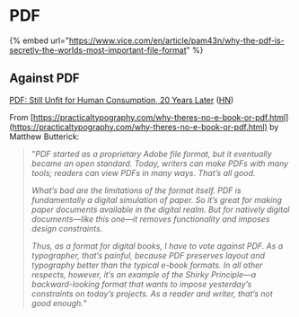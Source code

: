 # PDF

{% embed url="https://www.vice.com/en/article/pam43n/why-the-pdf-is-secretly-the-worlds-most-important-file-format" %}



## Against PDF

[PDF: Still Unfit for Human Consumption, 20 Years Later](https://www.nngroup.com/articles/pdf-unfit-for-human-consumption/) \([HN](https://news.ycombinator.com/item?id=24108950)\)

From [https://practicaltypography.com/why-theres-no-e-book-or-pdf.html](https://practicaltypography.com/why-theres-no-e-book-or-pdf.html) by Matthew Butterick: 

> "_PDF started as a proprietary Adobe file format, but it eventually became an open standard. Today, writers can make PDFs with many tools; readers can view PDFs in many ways. That’s all good._
>
> _What’s bad are the limitations of the format itself. PDF is fundamentally a digital simulation of paper. So it’s great for making paper documents available in the digital realm. But for natively digital documents—like this one—it removes functionality and imposes design constraints._
>
> _Thus, as a format for digital books, I have to vote against PDF. As a typographer, that’s painful, because PDF preserves layout and typography better than the typical e-book formats. In all other respects, however, it’s an example of the Shirky Principle—a backward-looking format that wants to impose yesterday’s constraints on today’s projects. As a reader and writer, that’s not good enough._"

